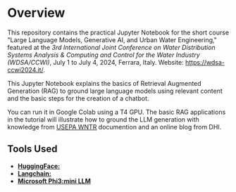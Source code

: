 # Overview
This repository contains the practical Jupyter Notebook for the short course "Large Language Models, Generative AI, and Urban Water Engineering," featured at the *3rd International Joint Conference on Water Distribution Systems Analysis & Computing and Control for the Water Industry (WDSA/CCWI)*, July 1 to July 4, 2024, Ferrara, Italy. Website: https://wdsa-ccwi2024.it/.

This Jupyter Notebook explains the basics of Retrieval Augmented Generation (RAG) to ground large language models using relevant content and the basic steps for the creation of a chatbot.

You can run it in Google Colab using a T4 GPU. The basic RAG applications in the tutorial will illustrate how to ground the LLM generation with knowledge from [USEPA WNTR](https://github.com/USEPA/WNTR) documention and an online blog from DHI. 

## Tools Used
- [**HuggingFace:**](https://huggingface.co)
- [**Langchain:**](https://www.langchain.com)
- [**Microsoft Phi3:mini LLM**](https://huggingface.co/microsoft/Phi-3-vision-128k-instruct)
